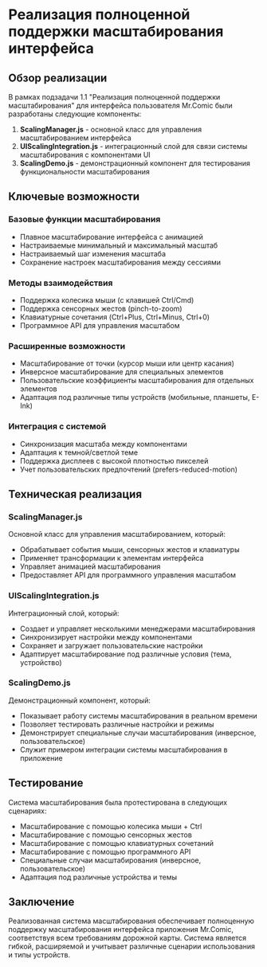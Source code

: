 # Реализация полноценной поддержки масштабирования интерфейса

## Обзор реализации

В рамках подзадачи 1.1 "Реализация полноценной поддержки масштабирования" для интерфейса пользователя Mr.Comic были разработаны следующие компоненты:

1. **ScalingManager.js** - основной класс для управления масштабированием интерфейса
2. **UIScalingIntegration.js** - интеграционный слой для связи системы масштабирования с компонентами UI
3. **ScalingDemo.js** - демонстрационный компонент для тестирования функциональности масштабирования

## Ключевые возможности

### Базовые функции масштабирования
- Плавное масштабирование интерфейса с анимацией
- Настраиваемые минимальный и максимальный масштаб
- Настраиваемый шаг изменения масштаба
- Сохранение настроек масштабирования между сессиями

### Методы взаимодействия
- Поддержка колесика мыши (с клавишей Ctrl/Cmd)
- Поддержка сенсорных жестов (pinch-to-zoom)
- Клавиатурные сочетания (Ctrl+Plus, Ctrl+Minus, Ctrl+0)
- Программное API для управления масштабом

### Расширенные возможности
- Масштабирование от точки (курсор мыши или центр касания)
- Инверсное масштабирование для специальных элементов
- Пользовательские коэффициенты масштабирования для отдельных элементов
- Адаптация под различные типы устройств (мобильные, планшеты, E-Ink)

### Интеграция с системой
- Синхронизация масштаба между компонентами
- Адаптация к темной/светлой теме
- Поддержка дисплеев с высокой плотностью пикселей
- Учет пользовательских предпочтений (prefers-reduced-motion)

## Техническая реализация

### ScalingManager.js
Основной класс для управления масштабированием, который:
- Обрабатывает события мыши, сенсорных жестов и клавиатуры
- Применяет трансформации к элементам интерфейса
- Управляет анимацией масштабирования
- Предоставляет API для программного управления масштабом

### UIScalingIntegration.js
Интеграционный слой, который:
- Создает и управляет несколькими менеджерами масштабирования
- Синхронизирует настройки между компонентами
- Сохраняет и загружает пользовательские настройки
- Адаптирует масштабирование под различные условия (тема, устройство)

### ScalingDemo.js
Демонстрационный компонент, который:
- Показывает работу системы масштабирования в реальном времени
- Позволяет тестировать различные настройки и режимы
- Демонстрирует специальные случаи масштабирования (инверсное, пользовательское)
- Служит примером интеграции системы масштабирования в приложение

## Тестирование

Система масштабирования была протестирована в следующих сценариях:
- Масштабирование с помощью колесика мыши + Ctrl
- Масштабирование с помощью сенсорных жестов
- Масштабирование с помощью клавиатурных сочетаний
- Масштабирование с помощью программного API
- Специальные случаи масштабирования (инверсное, пользовательское)
- Адаптация под различные устройства и темы

## Заключение

Реализованная система масштабирования обеспечивает полноценную поддержку масштабирования интерфейса приложения Mr.Comic, соответствуя всем требованиям дорожной карты. Система является гибкой, расширяемой и учитывает различные сценарии использования и типы устройств.
